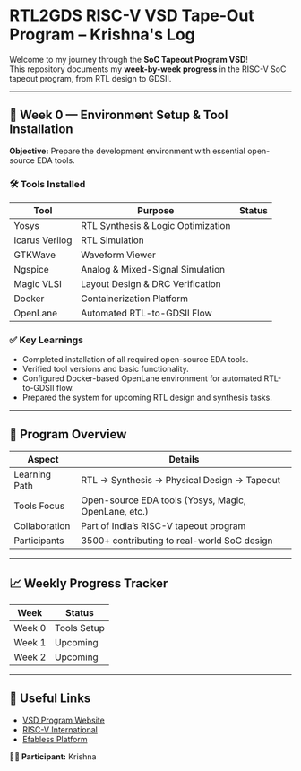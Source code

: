 # RTL2GDS RISC-V VSD Tape-Out Program – Krishna's Log

Welcome to my journey through the **SoC Tapeout Program VSD**!  
This repository documents my **week-by-week progress** in the RISC-V SoC tapeout program, from RTL design to GDSII.

---

## 📅 Week 0 — Environment Setup & Tool Installation

**Objective:** Prepare the development environment with essential open-source EDA tools.

### 🛠 Tools Installed

| Tool | Purpose | Status |
|------|---------|--------|
| Yosys          | RTL Synthesis & Logic Optimization |
| Icarus Verilog | RTL Simulation  | 
| GTKWave        | Waveform Viewer | 
| Ngspice        | Analog & Mixed-Signal Simulation | 
| Magic VLSI     | Layout Design & DRC Verification | 
| Docker         | Containerization Platform   | 
| OpenLane       | Automated RTL-to-GDSII Flow |

### ✅ Key Learnings
- Completed installation of all required open-source EDA tools.
- Verified tool versions and basic functionality.
- Configured Docker-based OpenLane environment for automated RTL-to-GDSII flow.
- Prepared the system for upcoming RTL design and synthesis tasks.

---

## 🏁 Program Overview

| Aspect | Details |
|--------|---------|
| Learning Path | RTL → Synthesis → Physical Design → Tapeout          |
| Tools Focus   | Open-source EDA tools (Yosys, Magic, OpenLane, etc.) |
| Collaboration | Part of India’s RISC-V tapeout program               |
| Participants  | 3500+ contributing to real-world SoC design          |

---

## 📈 Weekly Progress Tracker

| Week | Status |
|------|--------|
| Week 0 |  Tools Setup |
| Week 1 |  Upcoming    |
| Week 2 |  Upcoming    |

---

## 🔗 Useful Links
- [VSD Program Website](https://vsdiat.vlsisystemdesign.com/)  
- [RISC-V International](https://riscv.org/)  
- [Efabless Platform](https://efabless.com/)  

**👨‍💻 Participant:** Krishna 

